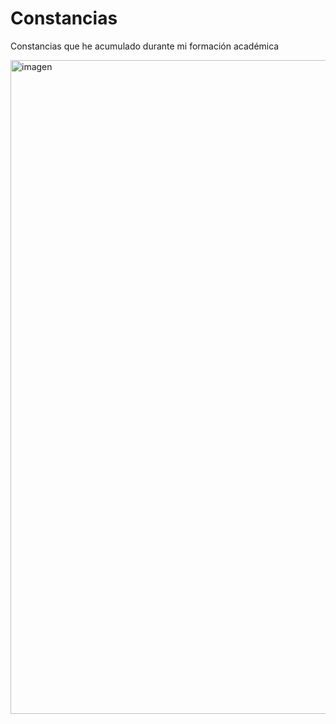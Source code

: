 # Constancias
Constancias que he acumulado durante mi formación académica

<img width="1486" height="1046" alt="imagen" src="https://github.com/user-attachments/assets/4b28e0ba-f618-4397-9f84-a56037cbd87b" />
